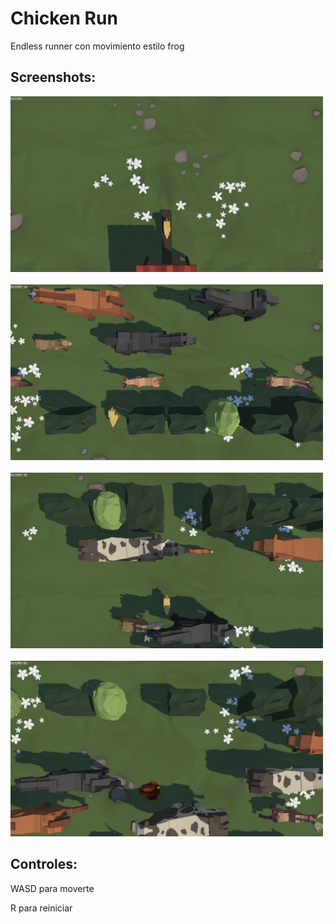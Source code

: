 # Chicken Run

Endless runner con movimiento estilo frog

## Screenshots:

<img src="https://github.com/Arebuayon/games/blob/main/Images/ChickenRun/Screenshot_1.png" width="500">
&nbsp;&nbsp;
<img src="https://github.com/Arebuayon/games/blob/main/Images/ChickenRun/Screenshot_2.png" width="500">
&nbsp;&nbsp;
<img src="https://github.com/Arebuayon/games/blob/main/Images/ChickenRun/Screenshot_3.png" width="500">
&nbsp;&nbsp;
<img src="https://github.com/Arebuayon/games/blob/main/Images/ChickenRun/Screenshot_4.png" width="500">

## Controles:

WASD para moverte

R para reiniciar
